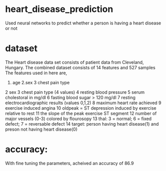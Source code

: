 # heart_disease_prediction

Used neural networks to predict whether a person is having a heart disease or not



# dataset

The Heart disease data set consists of patient data from Cleveland, Hungary. The combined dataset consists of 14 features and 527 samples  The features used in here are,

1. age
2.sex
3 chest pain type





2 sex
3 chest pain type (4 values)
4 resting blood pressure
5 serum cholestoral in mg/dl
6 fasting blood sugar > 120 mg/dl
7 resting electrocardiographic results (values 0,1,2)
8 maximum heart rate achieved
9 exercise induced angina
10 oldpeak = ST depression induced by exercise relative to rest
11 the slope of the peak exercise ST segment
12 number of major vessels (0-3) colored by flourosopy
13 thal: 3 = normal; 6 = fixed defect; 7 = reversable defect
14 target: person having heart disease(1) and preson not having heart disease(0)


# accuracy:

With fine tuning the parameters, acheived an accuracy of 86.9

